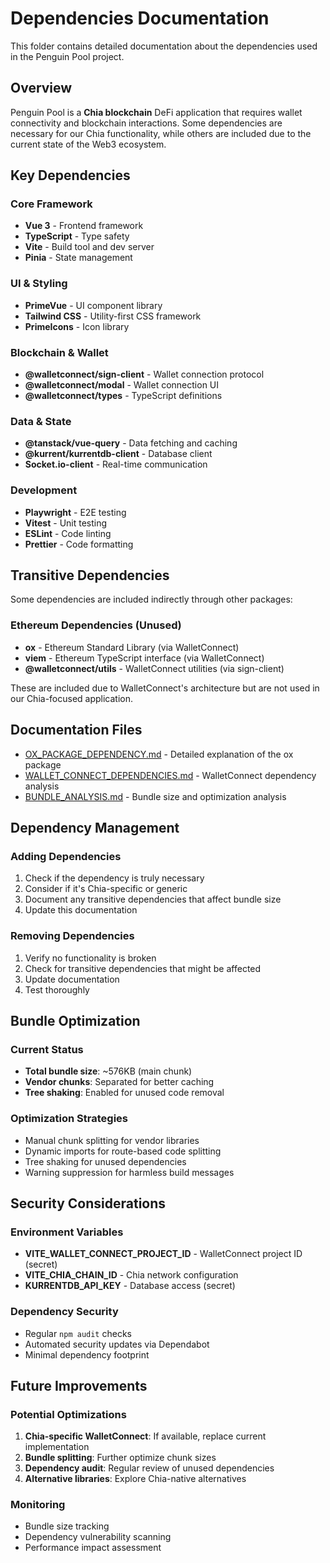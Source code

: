 # Dependencies Documentation

This folder contains detailed documentation about the dependencies used in the Penguin Pool project.

## Overview

Penguin Pool is a **Chia blockchain** DeFi application that requires wallet connectivity and blockchain interactions. Some dependencies are necessary for our Chia functionality, while others are included due to the current state of the Web3 ecosystem.

## Key Dependencies

### Core Framework

- **Vue 3** - Frontend framework
- **TypeScript** - Type safety
- **Vite** - Build tool and dev server
- **Pinia** - State management

### UI & Styling

- **PrimeVue** - UI component library
- **Tailwind CSS** - Utility-first CSS framework
- **PrimeIcons** - Icon library

### Blockchain & Wallet

- **@walletconnect/sign-client** - Wallet connection protocol
- **@walletconnect/modal** - Wallet connection UI
- **@walletconnect/types** - TypeScript definitions

### Data & State

- **@tanstack/vue-query** - Data fetching and caching
- **@kurrent/kurrentdb-client** - Database client
- **Socket.io-client** - Real-time communication

### Development

- **Playwright** - E2E testing
- **Vitest** - Unit testing
- **ESLint** - Code linting
- **Prettier** - Code formatting

## Transitive Dependencies

Some dependencies are included indirectly through other packages:

### Ethereum Dependencies (Unused)

- **ox** - Ethereum Standard Library (via WalletConnect)
- **viem** - Ethereum TypeScript interface (via WalletConnect)
- **@walletconnect/utils** - WalletConnect utilities (via sign-client)

These are included due to WalletConnect's architecture but are not used in our Chia-focused application.

## Documentation Files

- [OX_PACKAGE_DEPENDENCY.md](./OX_PACKAGE_DEPENDENCY.md) - Detailed explanation of the ox package
- [WALLET_CONNECT_DEPENDENCIES.md](./WALLET_CONNECT_DEPENDENCIES.md) - WalletConnect dependency analysis
- [BUNDLE_ANALYSIS.md](./BUNDLE_ANALYSIS.md) - Bundle size and optimization analysis

## Dependency Management

### Adding Dependencies

1. Check if the dependency is truly necessary
2. Consider if it's Chia-specific or generic
3. Document any transitive dependencies that affect bundle size
4. Update this documentation

### Removing Dependencies

1. Verify no functionality is broken
2. Check for transitive dependencies that might be affected
3. Update documentation
4. Test thoroughly

## Bundle Optimization

### Current Status

- **Total bundle size**: ~576KB (main chunk)
- **Vendor chunks**: Separated for better caching
- **Tree shaking**: Enabled for unused code removal

### Optimization Strategies

- Manual chunk splitting for vendor libraries
- Dynamic imports for route-based code splitting
- Tree shaking for unused dependencies
- Warning suppression for harmless build messages

## Security Considerations

### Environment Variables

- **VITE_WALLET_CONNECT_PROJECT_ID** - WalletConnect project ID (secret)
- **VITE_CHIA_CHAIN_ID** - Chia network configuration
- **KURRENTDB_API_KEY** - Database access (secret)

### Dependency Security

- Regular `npm audit` checks
- Automated security updates via Dependabot
- Minimal dependency footprint

## Future Improvements

### Potential Optimizations

1. **Chia-specific WalletConnect**: If available, replace current implementation
2. **Bundle splitting**: Further optimize chunk sizes
3. **Dependency audit**: Regular review of unused dependencies
4. **Alternative libraries**: Explore Chia-native alternatives

### Monitoring

- Bundle size tracking
- Dependency vulnerability scanning
- Performance impact assessment
